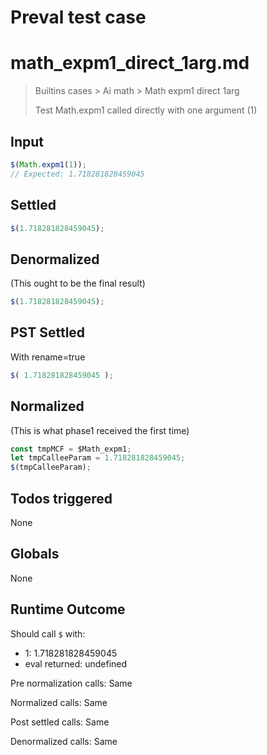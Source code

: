 # Preval test case

# math_expm1_direct_1arg.md

> Builtins cases > Ai math > Math expm1 direct 1arg
>
> Test Math.expm1 called directly with one argument (1)

## Input

`````js filename=intro
$(Math.expm1(1));
// Expected: 1.718281828459045
`````


## Settled


`````js filename=intro
$(1.718281828459045);
`````


## Denormalized
(This ought to be the final result)

`````js filename=intro
$(1.718281828459045);
`````


## PST Settled
With rename=true

`````js filename=intro
$( 1.718281828459045 );
`````


## Normalized
(This is what phase1 received the first time)

`````js filename=intro
const tmpMCF = $Math_expm1;
let tmpCalleeParam = 1.718281828459045;
$(tmpCalleeParam);
`````


## Todos triggered


None


## Globals


None


## Runtime Outcome


Should call `$` with:
 - 1: 1.718281828459045
 - eval returned: undefined

Pre normalization calls: Same

Normalized calls: Same

Post settled calls: Same

Denormalized calls: Same
